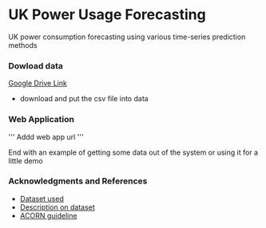 # UK Power Usage Forecasting

UK power consumption forecasting using various time-series prediction methods 


### Dowload data
[Google Drive Link](https://drive.google.com/file/d/152qwa-oTBSXTXHZGJnxmJQ_BQLpQIccr/view?usp=sharing)
- download and put the csv file into data

### Web Application
''' Addd web app url '''

End with an example of getting some data out of the system or using it for a little demo

### Acknowledgments and References
* [Dataset used](https://www.kaggle.com/jeanmidev/smart-meters-in-london)
* [Description on dataset](https://medium.com/@boitemailjeanmid/smart-meters-in-london-part1-description-and-first-insights-jean-michel-d-db97af2de71b)
* [ACORN guideline](https://acorn.caci.co.uk/downloads/Acorn-User-guide.pdf)

